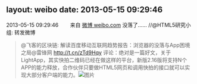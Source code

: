 layout: weibo
date: 2013-05-15 09:29:46
---
<meta name="referrer" content="no-referrer" />

2013-05-15 09:29:46  &nbsp;&nbsp;&nbsp;&nbsp;&nbsp;&nbsp; 来自 <a href="http://weibo.com/" rel="nofollow">微博 weibo.com</a>
没落了…… //@HTML5研究小组: 转发微博
>  @飞客的区块链: 解读百度移动互联网趋势报告：浏览器的没落与App困境之局@雷锋网 http://t.cn/zTd9Hqy  评论：绝对是一篇好文，关于LightApp，其实快拍二维码已经在做这样的平台，新版2.16版将支持N个APP的能力释放，合作伙伴只要做HTML5网页和调用快拍的接口就可以实现大部分客户端的能力。 ​​​
>  ![图片](https://ww1.sinaimg.cn/large/4a49bd18jw1e4o7ulpht6j2046046mx3.jpg)
